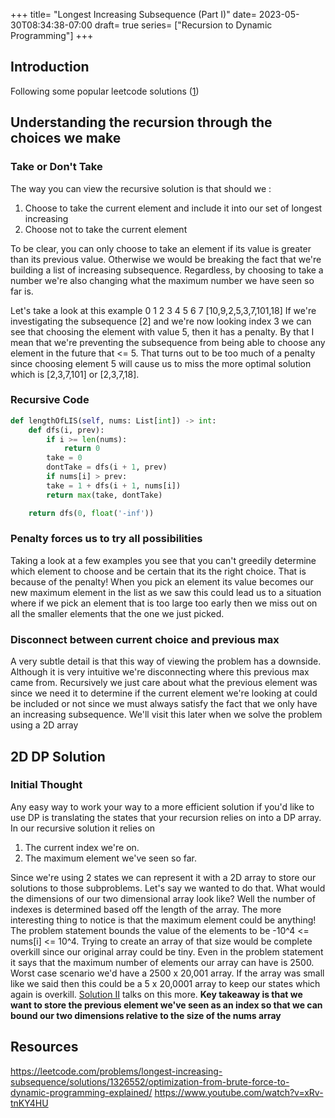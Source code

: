 +++
title= "Longest Increasing Subsequence (Part I)"
date= 2023-05-30T08:34:38-07:00
draft= true
series= ["Recursion to Dynamic Programming"]
+++

## Introduction
Following some popular leetcode solutions ([1](https://leetcode.com/problems/longest-increasing-subsequence/solutions/1326552/optimization-from-brute-force-to-dynamic-programming-explained/))

## Understanding the recursion through the choices we make

### Take or Don't Take
The way you can view the recursive solution is that should we :
1. Choose to take the current element and include it into our set of longest increasing
2. Choose not to take the current element

To be clear, you can only choose to take an element if its value is greater than its previous value. Otherwise we would
be breaking the fact that we're building a list of increasing subsequence. Regardless, by choosing to take a number
we're also changing what the maximum number we have seen so far is.

Let's take a look at this example
0   1 2 3 4 5  6   7
[10,9,2,5,3,7,101,18]
If we're investigating the subsequence [2] and we're now looking index 3 we can see that choosing the element with value
5, then it has a penalty. By that I mean that we're preventing the subsequence from being able to choose any element in the 
future that <= 5. That turns out to be too much of a penalty since choosing element 5 will cause us to miss the more optimal 
solution which is [2,3,7,101] or [2,3,7,18].

### Recursive Code 
```python
def lengthOfLIS(self, nums: List[int]) -> int:
    def dfs(i, prev):
        if i >= len(nums):
            return 0
        take = 0
        dontTake = dfs(i + 1, prev)
        if nums[i] > prev:
        take = 1 + dfs(i + 1, nums[i])
        return max(take, dontTake)

    return dfs(0, float('-inf'))
```

### Penalty forces us to try all possibilities
Taking a look at a few examples you see that you can't greedily determine which element to choose and be certain that its the right choice.
That is because of the penalty! When you pick an element its value becomes our new maximum element in the list as we saw this could 
lead us to a situation where if we pick an element that is too large too early then we miss out on all the smaller elements that 
the one we just picked.

### Disconnect between current choice and previous max
A very subtle detail is that this way of viewing the problem has a downside. Although it is very intuitive we're disconnecting
where this previous max came from. Recursively we just care about what the previous element was since we need it to determine 
if the current element we're looking at could be included or not since we must always satisfy the fact that we only have an increasing subsequence.
We'll visit this later when we solve the problem using a 2D array

## 2D DP Solution
### Initial Thought
Any easy way to work your way to a more efficient solution if you'd like to use DP is translating the states that your recursion relies on 
into a DP array. In our recursive solution it relies on
1. The current index we're on.
2. The maximum element we've seen so far.

Since we're using 2 states we can represent it with a 2D array to store our solutions to those subproblems. Let's say we wanted to do that.
What would the dimensions of our two dimensional array look like? Well the number of indexes is determined based off the length of the array.
The more interesting thing to notice is that the maximum element could be anything! The problem statement bounds the value of the elements 
to be -10^4 <= nums[i] <= 10^4. Trying to create an array of that size would be complete overkill since our original array could be tiny.
Even in the problem statement it says that the maximum number of elements our array can have is 2500. Worst case scenario we'd have a 2500 x 20,001 array.
If the array was small like we said then this could be a 5 x 20,0001 array to keep our states which again is overkill. [Solution II](https://leetcode.com/problems/longest-increasing-subsequence/solutions/1326552/optimization-from-brute-force-to-dynamic-programming-explained/
) talks on this more. **Key takeaway is that we want to store the previous element we've seen as an index so that we can bound our two dimensions relative
to the size of the nums array**


## Resources
https://leetcode.com/problems/longest-increasing-subsequence/solutions/1326552/optimization-from-brute-force-to-dynamic-programming-explained/
https://www.youtube.com/watch?v=xRv-tnKY4HU
